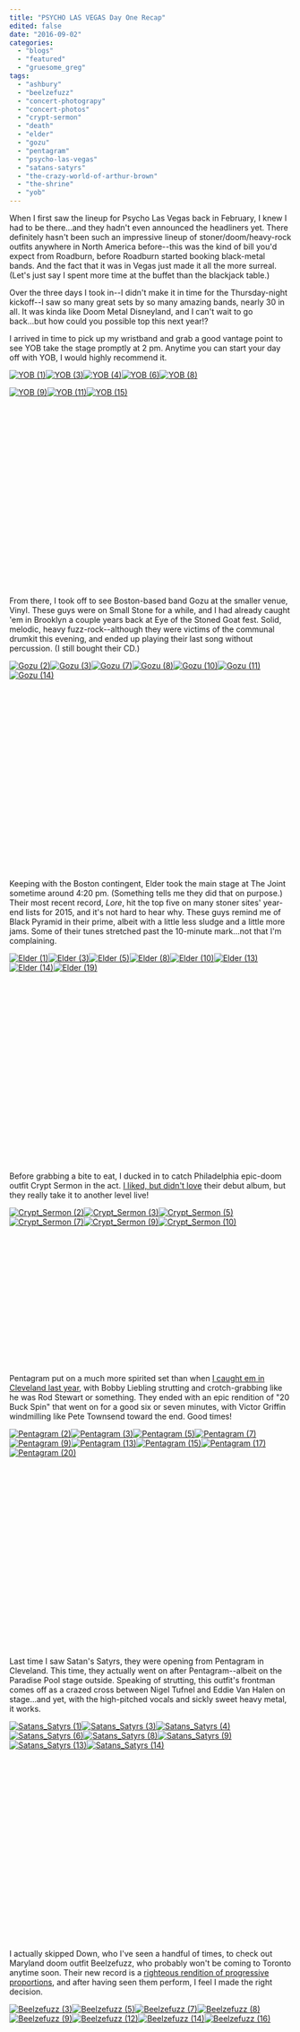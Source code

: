 ```yaml
---
title: "PSYCHO LAS VEGAS Day One Recap"
edited: false
date: "2016-09-02"
categories:
  - "blogs"
  - "featured"
  - "gruesome_greg"
tags:
  - "ashbury"
  - "beelzefuzz"
  - "concert-photograpy"
  - "concert-photos"
  - "crypt-sermon"
  - "death"
  - "elder"
  - "gozu"
  - "pentagram"
  - "psycho-las-vegas"
  - "satans-satyrs"
  - "the-crazy-world-of-arthur-brown"
  - "the-shrine"
  - "yob"
---
```


When I first saw the lineup for Psycho Las Vegas back in February, I knew I had to be there...and they hadn't even announced the headliners yet. There definitely hasn't been such an impressive lineup of stoner/doom/heavy-rock outfits anywhere in North America before--this was the kind of bill you'd expect from Roadburn, before Roadburn started booking black-metal bands. And the fact that it was in Vegas just made it all the more surreal. (Let's just say I spent more time at the buffet than the blackjack table.)

Over the three days I took in--I didn't make it in time for the Thursday-night kickoff--I saw so many great sets by so many amazing bands, nearly 30 in all. It was kinda like Doom Metal Disneyland, and I can't wait to go back...but how could you possible top this next year!?

I arrived in time to pick up my wristband and grab a good vantage point to see YOB take the stage promptly at 2 pm. Anytime you can start your day off with YOB, I would highly recommend it.

[![YOB (1)](https://hellbound.ca/wp-content/uploads/2016/09/YOB-1-150x150.jpg)](https://hellbound.ca/wp-content/uploads/2016/09/YOB-1.jpg)[![YOB (3)](https://hellbound.ca/wp-content/uploads/2016/09/YOB-3-150x150.jpg)](https://hellbound.ca/wp-content/uploads/2016/09/YOB-3.jpg)[![YOB (4)](https://hellbound.ca/wp-content/uploads/2016/09/YOB-4-150x150.jpg)](https://hellbound.ca/wp-content/uploads/2016/09/YOB-4.jpg)[![YOB (6)](https://hellbound.ca/wp-content/uploads/2016/09/YOB-6-150x150.jpg)](https://hellbound.ca/wp-content/uploads/2016/09/YOB-6.jpg)[![YOB (8)](https://hellbound.ca/wp-content/uploads/2016/09/YOB-8-150x150.jpg)](https://hellbound.ca/wp-content/uploads/2016/09/YOB-8.jpg)

[![YOB (9)](https://hellbound.ca/wp-content/uploads/2016/09/YOB-9-150x150.jpg)](https://hellbound.ca/wp-content/uploads/2016/09/YOB-9.jpg)[![YOB (11)](https://hellbound.ca/wp-content/uploads/2016/09/YOB-11-150x150.jpg)](https://hellbound.ca/wp-content/uploads/2016/09/YOB-11.jpg)[![YOB (15)](https://hellbound.ca/wp-content/uploads/2016/09/YOB-15-150x150.jpg)](https://hellbound.ca/wp-content/uploads/2016/09/YOB-15.jpg)

 

 

 

 

 

 

 

 

 

 

 

From there, I took off to see Boston-based band Gozu at the smaller venue, Vinyl. These guys were on Small Stone for a while, and I had already caught 'em in Brooklyn a couple years back at Eye of the Stoned Goat fest. Solid, melodic, heavy fuzz-rock--although they were victims of the communal drumkit this evening, and ended up playing their last song without percussion. (I still bought their CD.)

[![Gozu (2)](https://hellbound.ca/wp-content/uploads/2016/09/Gozu-2-150x150.jpg)](https://hellbound.ca/wp-content/uploads/2016/09/Gozu-2.jpg)[![Gozu (3)](https://hellbound.ca/wp-content/uploads/2016/09/Gozu-3-150x150.jpg)](https://hellbound.ca/wp-content/uploads/2016/09/Gozu-3.jpg)[![Gozu (7)](https://hellbound.ca/wp-content/uploads/2016/09/Gozu-7-150x150.jpg)](https://hellbound.ca/wp-content/uploads/2016/09/Gozu-7.jpg)[![Gozu (8)](https://hellbound.ca/wp-content/uploads/2016/09/Gozu-8-150x150.jpg)](https://hellbound.ca/wp-content/uploads/2016/09/Gozu-8.jpg)[![Gozu (10)](https://hellbound.ca/wp-content/uploads/2016/09/Gozu-10-150x150.jpg)](https://hellbound.ca/wp-content/uploads/2016/09/Gozu-10.jpg)[![Gozu (11)](https://hellbound.ca/wp-content/uploads/2016/09/Gozu-11-150x150.jpg)](https://hellbound.ca/wp-content/uploads/2016/09/Gozu-11.jpg)[![Gozu (14)](https://hellbound.ca/wp-content/uploads/2016/09/Gozu-14-150x150.jpg)](https://hellbound.ca/wp-content/uploads/2016/09/Gozu-14.jpg)

 

 

 

 

 

 

 

 

 

 

 

Keeping with the Boston contingent, Elder took the main stage at The Joint sometime around 4:20 pm. (Something tells me they did that on purpose.) Their most recent record, _Lore_, hit the top five on many stoner sites' year-end lists for 2015, and it's not hard to hear why. These guys remind me of Black Pyramid in their prime, albeit with a little less sludge and a little more jams. Some of their tunes stretched past the 10-minute mark...not that I'm complaining.

[![Elder (1)](https://hellbound.ca/wp-content/uploads/2016/09/Elder-1-150x150.jpg)](https://hellbound.ca/wp-content/uploads/2016/09/Elder-1.jpg)[![Elder (3)](https://hellbound.ca/wp-content/uploads/2016/09/Elder-3-150x150.jpg)](https://hellbound.ca/wp-content/uploads/2016/09/Elder-3.jpg)[![Elder (5)](https://hellbound.ca/wp-content/uploads/2016/09/Elder-5-150x150.jpg)](https://hellbound.ca/wp-content/uploads/2016/09/Elder-5.jpg)[![Elder (8)](https://hellbound.ca/wp-content/uploads/2016/09/Elder-8-150x150.jpg)](https://hellbound.ca/wp-content/uploads/2016/09/Elder-8.jpg)[![Elder (10)](https://hellbound.ca/wp-content/uploads/2016/09/Elder-10-150x150.jpg)](https://hellbound.ca/wp-content/uploads/2016/09/Elder-10.jpg)[![Elder (13)](https://hellbound.ca/wp-content/uploads/2016/09/Elder-13-150x150.jpg)](https://hellbound.ca/wp-content/uploads/2016/09/Elder-13.jpg)[![Elder (14)](https://hellbound.ca/wp-content/uploads/2016/09/Elder-14-150x150.jpg)](https://hellbound.ca/wp-content/uploads/2016/09/Elder-14.jpg)[![Elder (19)](https://hellbound.ca/wp-content/uploads/2016/09/Elder-19-150x150.jpg)](https://hellbound.ca/wp-content/uploads/2016/09/Elder-19.jpg)

 

 

 

 

 

 

 

 

 

 

 

Before grabbing a bite to eat, I ducked in to catch Philadelphia epic-doom outfit Crypt Sermon in the act. [I liked, but didn't love](https://hellbound.ca/2015/01/crypt-sermon-garden/) their debut album, but they really take it to another level live!

[![Crypt_Sermon (2)](https://hellbound.ca/wp-content/uploads/2016/09/Crypt_Sermon-2-150x150.jpg)](https://hellbound.ca/wp-content/uploads/2016/09/Crypt_Sermon-2.jpg)[![Crypt_Sermon (3)](https://hellbound.ca/wp-content/uploads/2016/09/Crypt_Sermon-3-150x150.jpg)](https://hellbound.ca/wp-content/uploads/2016/09/Crypt_Sermon-3.jpg)[![Crypt_Sermon (5)](https://hellbound.ca/wp-content/uploads/2016/09/Crypt_Sermon-5-150x150.jpg)](https://hellbound.ca/wp-content/uploads/2016/09/Crypt_Sermon-5.jpg)[![Crypt_Sermon (7)](https://hellbound.ca/wp-content/uploads/2016/09/Crypt_Sermon-7-150x150.jpg)](https://hellbound.ca/wp-content/uploads/2016/09/Crypt_Sermon-7.jpg)[![Crypt_Sermon (9)](https://hellbound.ca/wp-content/uploads/2016/09/Crypt_Sermon-9-150x150.jpg)](https://hellbound.ca/wp-content/uploads/2016/09/Crypt_Sermon-9.jpg)[![Crypt_Sermon (10)](https://hellbound.ca/wp-content/uploads/2016/09/Crypt_Sermon-10-150x150.jpg)](https://hellbound.ca/wp-content/uploads/2016/09/Crypt_Sermon-10.jpg)

 

 

 

 

 

 

 

 

Pentagram put on a much more spirited set than when [I caught em in Cleveland last year](https://hellbound.ca/2015/10/amateur-concert-photography-hour-pentagramelectric-citizensatans-satyrs-grog-shop-cleveland-october-11-2015/), with Bobby Liebling strutting and crotch-grabbing like he was Rod Stewart or something. They ended with an epic rendition of "20 Buck Spin" that went on for a good six or seven minutes, with Victor Griffin windmilling like Pete Townsend toward the end. Good times!

[![Pentagram (2)](https://hellbound.ca/wp-content/uploads/2016/09/Pentagram-2-150x150.jpg)](https://hellbound.ca/wp-content/uploads/2016/09/Pentagram-2.jpg)[![Pentagram (3)](https://hellbound.ca/wp-content/uploads/2016/09/Pentagram-3-150x150.jpg)](https://hellbound.ca/wp-content/uploads/2016/09/Pentagram-3.jpg)[![Pentagram (5)](https://hellbound.ca/wp-content/uploads/2016/09/Pentagram-5-150x150.jpg)](https://hellbound.ca/wp-content/uploads/2016/09/Pentagram-5.jpg)[![Pentagram (7)](https://hellbound.ca/wp-content/uploads/2016/09/Pentagram-7-150x150.jpg)](https://hellbound.ca/wp-content/uploads/2016/09/Pentagram-7.jpg)[![Pentagram (9)](https://hellbound.ca/wp-content/uploads/2016/09/Pentagram-9-150x150.jpg)](https://hellbound.ca/wp-content/uploads/2016/09/Pentagram-9.jpg)[![Pentagram (13)](https://hellbound.ca/wp-content/uploads/2016/09/Pentagram-13-150x150.jpg)](https://hellbound.ca/wp-content/uploads/2016/09/Pentagram-13.jpg)[![Pentagram (15)](https://hellbound.ca/wp-content/uploads/2016/09/Pentagram-15-150x150.jpg)](https://hellbound.ca/wp-content/uploads/2016/09/Pentagram-15.jpg)[![Pentagram (17)](https://hellbound.ca/wp-content/uploads/2016/09/Pentagram-17-150x150.jpg)](https://hellbound.ca/wp-content/uploads/2016/09/Pentagram-17.jpg)[![Pentagram (20)](https://hellbound.ca/wp-content/uploads/2016/09/Pentagram-20-150x150.jpg)](https://hellbound.ca/wp-content/uploads/2016/09/Pentagram-20.jpg)

 

 

 

 

 

 

 

 

 

 

 

Last time I saw Satan's Satyrs, they were opening from Pentagram in Cleveland. This time, they actually went on after Pentagram--albeit on the Paradise Pool stage outside. Speaking of strutting, this outfit's frontman comes off as a crazed cross between Nigel Tufnel and Eddie Van Halen on stage...and yet, with the high-pitched vocals and sickly sweet heavy metal, it works.

[![Satans_Satyrs (1)](https://hellbound.ca/wp-content/uploads/2016/09/Satans_Satyrs-1-150x150.jpg)](https://hellbound.ca/wp-content/uploads/2016/09/Satans_Satyrs-1.jpg)[![Satans_Satyrs (3)](https://hellbound.ca/wp-content/uploads/2016/09/Satans_Satyrs-3-150x150.jpg)](https://hellbound.ca/wp-content/uploads/2016/09/Satans_Satyrs-3.jpg)[![Satans_Satyrs (4)](https://hellbound.ca/wp-content/uploads/2016/09/Satans_Satyrs-4-150x150.jpg)](https://hellbound.ca/wp-content/uploads/2016/09/Satans_Satyrs-4.jpg)[![Satans_Satyrs (6)](https://hellbound.ca/wp-content/uploads/2016/09/Satans_Satyrs-6-150x150.jpg)](https://hellbound.ca/wp-content/uploads/2016/09/Satans_Satyrs-6.jpg)[![Satans_Satyrs (8)](https://hellbound.ca/wp-content/uploads/2016/09/Satans_Satyrs-8-150x150.jpg)](https://hellbound.ca/wp-content/uploads/2016/09/Satans_Satyrs-8.jpg)[![Satans_Satyrs (9)](https://hellbound.ca/wp-content/uploads/2016/09/Satans_Satyrs-9-150x150.jpg)](https://hellbound.ca/wp-content/uploads/2016/09/Satans_Satyrs-9.jpg)[![Satans_Satyrs (13)](https://hellbound.ca/wp-content/uploads/2016/09/Satans_Satyrs-13-150x150.jpg)](https://hellbound.ca/wp-content/uploads/2016/09/Satans_Satyrs-13.jpg)[![Satans_Satyrs (14)](https://hellbound.ca/wp-content/uploads/2016/09/Satans_Satyrs-14-150x150.jpg)](https://hellbound.ca/wp-content/uploads/2016/09/Satans_Satyrs-14.jpg)

 

 

 

 

 

 

 

 

 

 

 

I actually skipped Down, who I've seen a handful of times, to check out Maryland doom outfit Beelzefuzz, who probably won't be coming to Toronto anytime soon. Their new record is a [righteous rendition of progressive proportions](https://hellbound.ca/2016/06/beelzefuzz-righteous-bloom/), and after having seen them perform, I feel I made the right decision.

[![Beelzefuzz (3)](https://hellbound.ca/wp-content/uploads/2016/09/Beelzefuzz-3-150x150.jpg)](https://hellbound.ca/wp-content/uploads/2016/09/Beelzefuzz-3.jpg)[![Beelzefuzz (5)](https://hellbound.ca/wp-content/uploads/2016/09/Beelzefuzz-5-150x150.jpg)](https://hellbound.ca/wp-content/uploads/2016/09/Beelzefuzz-5.jpg)[![Beelzefuzz (7)](https://hellbound.ca/wp-content/uploads/2016/09/Beelzefuzz-7-150x150.jpg)](https://hellbound.ca/wp-content/uploads/2016/09/Beelzefuzz-7.jpg)[![Beelzefuzz (8)](https://hellbound.ca/wp-content/uploads/2016/09/Beelzefuzz-8-150x150.jpg)](https://hellbound.ca/wp-content/uploads/2016/09/Beelzefuzz-8.jpg)[![Beelzefuzz (9)](https://hellbound.ca/wp-content/uploads/2016/09/Beelzefuzz-9-150x150.jpg)](https://hellbound.ca/wp-content/uploads/2016/09/Beelzefuzz-9.jpg)[![Beelzefuzz (12)](https://hellbound.ca/wp-content/uploads/2016/09/Beelzefuzz-12-150x150.jpg)](https://hellbound.ca/wp-content/uploads/2016/09/Beelzefuzz-12.jpg)[![Beelzefuzz (14)](https://hellbound.ca/wp-content/uploads/2016/09/Beelzefuzz-14-150x150.jpg)](https://hellbound.ca/wp-content/uploads/2016/09/Beelzefuzz-14.jpg)[![Beelzefuzz (16)](https://hellbound.ca/wp-content/uploads/2016/09/Beelzefuzz-16-150x150.jpg)](https://hellbound.ca/wp-content/uploads/2016/09/Beelzefuzz-16.jpg)

 

 

 

 

 

 

 

 

 

 

 

Due to set-time overlap, I missed the first few songs from The Shrine, but man...these guys were shit-hot! I've been a fan ever since I saw 'em open for Fu Manchu a few years back, and much like Satan's Satyrs, it looks like they've got the goods to take it to the next level. At the end of their set, they brought out this shirtless French dude, who was the singer of the band Soggy (they covered [one of his tunes](https://www.youtube.com/watch?v=58XPsyWDEkw) on an EP in 2014). That old man could give Iggy Pop a run for his money, lemme tell ya!

[![The_Shrine (7)](https://hellbound.ca/wp-content/uploads/2016/09/The_Shrine-7-150x150.jpg)](https://hellbound.ca/wp-content/uploads/2016/09/The_Shrine-7.jpg)[![The_Shrine (9)](https://hellbound.ca/wp-content/uploads/2016/09/The_Shrine-9-150x150.jpg)](https://hellbound.ca/wp-content/uploads/2016/09/The_Shrine-9.jpg)[![The_Shrine (14)](https://hellbound.ca/wp-content/uploads/2016/09/The_Shrine-14-150x150.jpg)](https://hellbound.ca/wp-content/uploads/2016/09/The_Shrine-14.jpg)[![The_Shrine (16)](https://hellbound.ca/wp-content/uploads/2016/09/The_Shrine-16-150x150.jpg)](https://hellbound.ca/wp-content/uploads/2016/09/The_Shrine-16.jpg)[![The_Shrine (19)](https://hellbound.ca/wp-content/uploads/2016/09/The_Shrine-19-150x150.jpg)](https://hellbound.ca/wp-content/uploads/2016/09/The_Shrine-19.jpg)[![The_Shrine (25)](https://hellbound.ca/wp-content/uploads/2016/09/The_Shrine-25-150x150.jpg)](https://hellbound.ca/wp-content/uploads/2016/09/The_Shrine-25.jpg)[![The_Shrine (28)](https://hellbound.ca/wp-content/uploads/2016/09/The_Shrine-28-150x150.jpg)](https://hellbound.ca/wp-content/uploads/2016/09/The_Shrine-28.jpg)

 

 

 

 

 

 

 

 

 

 

 

While I went back-and-forth between all three venues, the Paradise Pool was the place to be on Friday, with Satan's Satyrs and The Shrine setting the stage for...Death. No, not Chuck Shuldinger's zombified corpse, but rather the band who had that name first, three African-American brothers from Detroit back in the 70's. While I wasn't one of the fervent fans who snagged a copy of the uber-rare _Politicians in My Eyes_ 7", I had [seen the documentary](http://drafthousefilms.com/film/a-band-called-death) about them a few years back and I do have one of their lesser-known followup recordings. So this was still a real treat--the highlight of Day One for me.

[![Death (1)](https://hellbound.ca/wp-content/uploads/2016/09/Death-1-150x150.jpg)](https://hellbound.ca/wp-content/uploads/2016/09/Death-1.jpg)[![Death (4)](https://hellbound.ca/wp-content/uploads/2016/09/Death-4-150x150.jpg)](https://hellbound.ca/wp-content/uploads/2016/09/Death-4.jpg)[![Death (5)](https://hellbound.ca/wp-content/uploads/2016/09/Death-5-150x150.jpg)](https://hellbound.ca/wp-content/uploads/2016/09/Death-5.jpg)[![Death (7)](https://hellbound.ca/wp-content/uploads/2016/09/Death-7-150x150.jpg)](https://hellbound.ca/wp-content/uploads/2016/09/Death-7.jpg)[![Death (12)](https://hellbound.ca/wp-content/uploads/2016/09/Death-12-150x150.jpg)](https://hellbound.ca/wp-content/uploads/2016/09/Death-12.jpg)[![Death (13)](https://hellbound.ca/wp-content/uploads/2016/09/Death-13-150x150.jpg)](https://hellbound.ca/wp-content/uploads/2016/09/Death-13.jpg)[![Death (16)](https://hellbound.ca/wp-content/uploads/2016/09/Death-16-150x150.jpg)](https://hellbound.ca/wp-content/uploads/2016/09/Death-16.jpg)[![Death (17)](https://hellbound.ca/wp-content/uploads/2016/09/Death-17-150x150.jpg)](https://hellbound.ca/wp-content/uploads/2016/09/Death-17.jpg)[![Death (19)](https://hellbound.ca/wp-content/uploads/2016/09/Death-19-150x150.jpg)](https://hellbound.ca/wp-content/uploads/2016/09/Death-19.jpg)

 

 

 

 

 

 

 

 

 

 

 

I wasn't really familiar with Ashbury, who was already on stage at Vinyl when I stopped by. Seems like their back story was somewhat similar to Pagan Altar, in that they put out one cult classic album in the early 80's, then resurfaced in the 21st century with a couple new records. Their sound has elements of Deep Purple and shades of the early NWOBHM, and some of the dudes in the denim with the patches up front seemed to know all the words.

[![Ashbury (1)](https://hellbound.ca/wp-content/uploads/2016/09/Ashbury-1-150x150.jpg)](https://hellbound.ca/wp-content/uploads/2016/09/Ashbury-1.jpg)[![Ashbury (3)](https://hellbound.ca/wp-content/uploads/2016/09/Ashbury-3-150x150.jpg)](https://hellbound.ca/wp-content/uploads/2016/09/Ashbury-3.jpg)[![Ashbury (6)](https://hellbound.ca/wp-content/uploads/2016/09/Ashbury-6-150x150.jpg)](https://hellbound.ca/wp-content/uploads/2016/09/Ashbury-6.jpg)[![Ashbury (12)](https://hellbound.ca/wp-content/uploads/2016/09/Ashbury-12-150x150.jpg)](https://hellbound.ca/wp-content/uploads/2016/09/Ashbury-12.jpg)[![Ashbury (15)](https://hellbound.ca/wp-content/uploads/2016/09/Ashbury-15-150x150.jpg)](https://hellbound.ca/wp-content/uploads/2016/09/Ashbury-15.jpg)[![Ashbury (17)](https://hellbound.ca/wp-content/uploads/2016/09/Ashbury-17-150x150.jpg)](https://hellbound.ca/wp-content/uploads/2016/09/Ashbury-17.jpg)[![Ashbury (18)](https://hellbound.ca/wp-content/uploads/2016/09/Ashbury-18-150x150.jpg)](https://hellbound.ca/wp-content/uploads/2016/09/Ashbury-18.jpg)[![Ashbury (19)](https://hellbound.ca/wp-content/uploads/2016/09/Ashbury-19-150x150.jpg)](https://hellbound.ca/wp-content/uploads/2016/09/Ashbury-19.jpg)[![Ashbury (21)](https://hellbound.ca/wp-content/uploads/2016/09/Ashbury-21-150x150.jpg)](https://hellbound.ca/wp-content/uploads/2016/09/Ashbury-21.jpg)

 

 

 

 

 

 

 

 

 

 

 

The evening's official headliner, The Crazy World of Arthur Brown, was a real wildcard for me. I really only knew the song "Fire" and the video clip for said song in which Mr. Brown [dances with a flaming helmet](https://www.youtube.com/watch?v=NOErZuzZpS8) on his head. In essence, this guy and his band was 1968's answer to Ghost--but it turns out he hadn't performed live in 42 years. Well, I'll say that he's still crazy, he still does that madman dance...only now, he has some other people to do the fire-spinning for him.

[![Arthur_Brown (3)](https://hellbound.ca/wp-content/uploads/2016/09/Arthur_Brown-3-150x150.jpg)](https://hellbound.ca/wp-content/uploads/2016/09/Arthur_Brown-3.jpg)[![Arthur_Brown (4)](https://hellbound.ca/wp-content/uploads/2016/09/Arthur_Brown-4-150x150.jpg)](https://hellbound.ca/wp-content/uploads/2016/09/Arthur_Brown-4.jpg)[![Arthur_Brown (5)](https://hellbound.ca/wp-content/uploads/2016/09/Arthur_Brown-5-150x150.jpg)](https://hellbound.ca/wp-content/uploads/2016/09/Arthur_Brown-5.jpg)[![Arthur_Brown (7)](https://hellbound.ca/wp-content/uploads/2016/09/Arthur_Brown-7-150x150.jpg)](https://hellbound.ca/wp-content/uploads/2016/09/Arthur_Brown-7.jpg)[![Arthur_Brown (9)](https://hellbound.ca/wp-content/uploads/2016/09/Arthur_Brown-9-150x150.jpg)](https://hellbound.ca/wp-content/uploads/2016/09/Arthur_Brown-9.jpg)[![Arthur_Brown (10)](https://hellbound.ca/wp-content/uploads/2016/09/Arthur_Brown-10-150x150.jpg)](https://hellbound.ca/wp-content/uploads/2016/09/Arthur_Brown-10.jpg)[![Arthur_Brown (13)](https://hellbound.ca/wp-content/uploads/2016/09/Arthur_Brown-13-150x150.jpg)](https://hellbound.ca/wp-content/uploads/2016/09/Arthur_Brown-13.jpg)[![Arthur_Brown (16)](https://hellbound.ca/wp-content/uploads/2016/09/Arthur_Brown-16-150x150.jpg)](https://hellbound.ca/wp-content/uploads/2016/09/Arthur_Brown-16.jpg)[![Arthur_Brown (20)](https://hellbound.ca/wp-content/uploads/2016/09/Arthur_Brown-20-150x150.jpg)](https://hellbound.ca/wp-content/uploads/2016/09/Arthur_Brown-20.jpg)[![Arthur_Brown (24)](https://hellbound.ca/wp-content/uploads/2016/09/Arthur_Brown-24-150x150.jpg)](https://hellbound.ca/wp-content/uploads/2016/09/Arthur_Brown-24.jpg)[![Arthur_Brown (33)](https://hellbound.ca/wp-content/uploads/2016/09/Arthur_Brown-33-150x150.jpg)](https://hellbound.ca/wp-content/uploads/2016/09/Arthur_Brown-33.jpg)[![Arthur_Brown (37)](https://hellbound.ca/wp-content/uploads/2016/09/Arthur_Brown-37-150x150.jpg)](https://hellbound.ca/wp-content/uploads/2016/09/Arthur_Brown-37.jpg)[![Arthur_Brown (40)](https://hellbound.ca/wp-content/uploads/2016/09/Arthur_Brown-40-150x150.jpg)](https://hellbound.ca/wp-content/uploads/2016/09/Arthur_Brown-40.jpg)[![Arthur_Brown (48)](https://hellbound.ca/wp-content/uploads/2016/09/Arthur_Brown-48-150x150.jpg)](https://hellbound.ca/wp-content/uploads/2016/09/Arthur_Brown-48.jpg)[![Arthur_Brown (52)](https://hellbound.ca/wp-content/uploads/2016/09/Arthur_Brown-52-150x150.jpg)](https://hellbound.ca/wp-content/uploads/2016/09/Arthur_Brown-52.jpg)[![Arthur_Brown (56)](https://hellbound.ca/wp-content/uploads/2016/09/Arthur_Brown-56-150x150.jpg)](https://hellbound.ca/wp-content/uploads/2016/09/Arthur_Brown-56.jpg)[![Arthur_Brown (58)](https://hellbound.ca/wp-content/uploads/2016/09/Arthur_Brown-58-150x150.jpg)](https://hellbound.ca/wp-content/uploads/2016/09/Arthur_Brown-58.jpg)[![Arthur_Brown (61)](https://hellbound.ca/wp-content/uploads/2016/09/Arthur_Brown-61-150x150.jpg)](https://hellbound.ca/wp-content/uploads/2016/09/Arthur_Brown-61.jpg)[![Arthur_Brown (66)](https://hellbound.ca/wp-content/uploads/2016/09/Arthur_Brown-66-150x150.jpg)](https://hellbound.ca/wp-content/uploads/2016/09/Arthur_Brown-66.jpg)[![Arthur_Brown (67)](https://hellbound.ca/wp-content/uploads/2016/09/Arthur_Brown-67-150x150.jpg)](https://hellbound.ca/wp-content/uploads/2016/09/Arthur_Brown-67.jpg)[![Arthur_Brown (72)](https://hellbound.ca/wp-content/uploads/2016/09/Arthur_Brown-72-150x150.jpg)](https://hellbound.ca/wp-content/uploads/2016/09/Arthur_Brown-72.jpg)[![Arthur_Brown (74)](https://hellbound.ca/wp-content/uploads/2016/09/Arthur_Brown-74-150x150.jpg)](https://hellbound.ca/wp-content/uploads/2016/09/Arthur_Brown-74.jpg)

 

 

 

 

 

 

 

 

 

 

 

 

 

 

 

 

 

 

 

 

 

 

 

 

 

 

 

 

 

(Don't go too far--I'll be recapping the next two days soon!)
